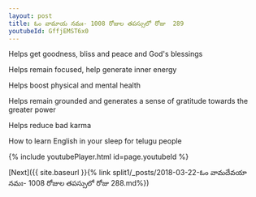 ```yaml
---
layout: post
title: ఓం వామాయ నమః- 1008 రోజుల తపస్సులో రోజు  289
youtubeId: GffjEMST6x0
---
```

 
 
Helps get goodness, bliss and peace and God's blessings
 
Helps remain focused, help generate inner energy 
 
Helps boost physical and mental health 
 
Helps remain grounded and generates a sense of gratitude towards the greater power 
 
Helps reduce bad karma
 
How to learn English in your sleep for telugu people
 
 
 
 


{% include youtubePlayer.html id=page.youtubeId %}
 
[Next]({{ site.baseurl }}{% link split1/_posts/2018-03-22-ఓం వామదేవయా నమః- 1008 రోజుల తపస్సులో రోజు  288.md%})
 
